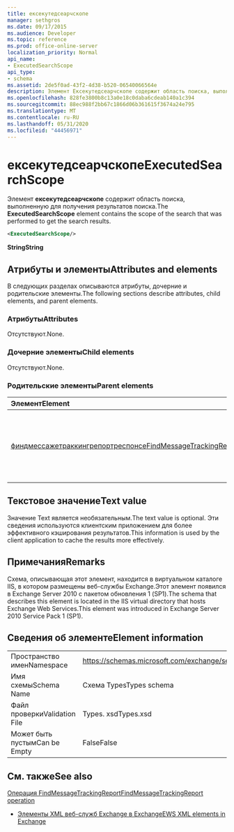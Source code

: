 ```yaml
---
title: ексекутедсеарчскопе
manager: sethgros
ms.date: 09/17/2015
ms.audience: Developer
ms.topic: reference
ms.prod: office-online-server
localization_priority: Normal
api_name:
- ExecutedSearchScope
api_type:
- schema
ms.assetid: 2de5f0ad-43f2-4d38-b520-06540066564e
description: Элемент Ексекутедсеарчскопе содержит область поиска, выполненную для получения результатов поиска.
ms.openlocfilehash: 828fe3800b8c13a0e18c0daba6cdeab140a1c394
ms.sourcegitcommit: 88ec988f2bb67c1866d06b361615f3674a24e795
ms.translationtype: MT
ms.contentlocale: ru-RU
ms.lasthandoff: 05/31/2020
ms.locfileid: "44456971"
---
```

# <a name="executedsearchscope"></a><span data-ttu-id="33f48-103">ексекутедсеарчскопе</span><span class="sxs-lookup"><span data-stu-id="33f48-103">ExecutedSearchScope</span></span>

<span data-ttu-id="33f48-104">Элемент **ексекутедсеарчскопе** содержит область поиска, выполненную для получения результатов поиска.</span><span class="sxs-lookup"><span data-stu-id="33f48-104">The **ExecutedSearchScope** element contains the scope of the search that was performed to get the search results.</span></span> 
  
```xml
<ExecutedSearchScope/>
```

 <span data-ttu-id="33f48-105">**String**</span><span class="sxs-lookup"><span data-stu-id="33f48-105">**String**</span></span>
## <a name="attributes-and-elements"></a><span data-ttu-id="33f48-106">Атрибуты и элементы</span><span class="sxs-lookup"><span data-stu-id="33f48-106">Attributes and elements</span></span>

<span data-ttu-id="33f48-107">В следующих разделах описываются атрибуты, дочерние и родительские элементы.</span><span class="sxs-lookup"><span data-stu-id="33f48-107">The following sections describe attributes, child elements, and parent elements.</span></span>
  
### <a name="attributes"></a><span data-ttu-id="33f48-108">Атрибуты</span><span class="sxs-lookup"><span data-stu-id="33f48-108">Attributes</span></span>

<span data-ttu-id="33f48-109">Отсутствуют.</span><span class="sxs-lookup"><span data-stu-id="33f48-109">None.</span></span>
  
### <a name="child-elements"></a><span data-ttu-id="33f48-110">Дочерние элементы</span><span class="sxs-lookup"><span data-stu-id="33f48-110">Child elements</span></span>

<span data-ttu-id="33f48-111">Отсутствуют.</span><span class="sxs-lookup"><span data-stu-id="33f48-111">None.</span></span>
  
### <a name="parent-elements"></a><span data-ttu-id="33f48-112">Родительские элементы</span><span class="sxs-lookup"><span data-stu-id="33f48-112">Parent elements</span></span>

|<span data-ttu-id="33f48-113">**Элемент**</span><span class="sxs-lookup"><span data-stu-id="33f48-113">**Element**</span></span>|<span data-ttu-id="33f48-114">**Описание**</span><span class="sxs-lookup"><span data-stu-id="33f48-114">**Description**</span></span>|
|:-----|:-----|
|[<span data-ttu-id="33f48-115">финдмессажетраккингрепортреспонсе</span><span class="sxs-lookup"><span data-stu-id="33f48-115">FindMessageTrackingReportResponse</span></span>](findmessagetrackingreportresponse.md) <br/> |<span data-ttu-id="33f48-116">Содержит состояние и результат одного запроса [операции FindMessageTrackingReport](findmessagetrackingreport-operation.md) .</span><span class="sxs-lookup"><span data-stu-id="33f48-116">Contains the status and result of a single [FindMessageTrackingReport operation](findmessagetrackingreport-operation.md) request.</span></span>  <br/> |
   
## <a name="text-value"></a><span data-ttu-id="33f48-117">Текстовое значение</span><span class="sxs-lookup"><span data-stu-id="33f48-117">Text value</span></span>

<span data-ttu-id="33f48-118">Значение Text является необязательным.</span><span class="sxs-lookup"><span data-stu-id="33f48-118">The text value is optional.</span></span> <span data-ttu-id="33f48-119">Эти сведения используются клиентским приложением для более эффективного кэширования результатов.</span><span class="sxs-lookup"><span data-stu-id="33f48-119">This information is used by the client application to cache the results more effectively.</span></span>
  
## <a name="remarks"></a><span data-ttu-id="33f48-120">Примечания</span><span class="sxs-lookup"><span data-stu-id="33f48-120">Remarks</span></span>

<span data-ttu-id="33f48-121">Схема, описывающая этот элемент, находится в виртуальном каталоге IIS, в котором размещены веб-службы Exchange.Этот элемент появился в Exchange Server 2010 с пакетом обновления 1 (SP1).</span><span class="sxs-lookup"><span data-stu-id="33f48-121">The schema that describes this element is located in the IIS virtual directory that hosts Exchange Web Services.This element was introduced in Exchange Server 2010 Service Pack 1 (SP1).</span></span>
  
## <a name="element-information"></a><span data-ttu-id="33f48-122">Сведения об элементе</span><span class="sxs-lookup"><span data-stu-id="33f48-122">Element information</span></span>

|||
|:-----|:-----|
|<span data-ttu-id="33f48-123">Пространство имен</span><span class="sxs-lookup"><span data-stu-id="33f48-123">Namespace</span></span>  <br/> |https://schemas.microsoft.com/exchange/services/2006/types  <br/> |
|<span data-ttu-id="33f48-124">Имя схемы</span><span class="sxs-lookup"><span data-stu-id="33f48-124">Schema Name</span></span>  <br/> |<span data-ttu-id="33f48-125">Схема Types</span><span class="sxs-lookup"><span data-stu-id="33f48-125">Types schema</span></span>  <br/> |
|<span data-ttu-id="33f48-126">Файл проверки</span><span class="sxs-lookup"><span data-stu-id="33f48-126">Validation File</span></span>  <br/> |<span data-ttu-id="33f48-127">Types. xsd</span><span class="sxs-lookup"><span data-stu-id="33f48-127">Types.xsd</span></span>  <br/> |
|<span data-ttu-id="33f48-128">Может быть пустым</span><span class="sxs-lookup"><span data-stu-id="33f48-128">Can be Empty</span></span>  <br/> |<span data-ttu-id="33f48-129">False</span><span class="sxs-lookup"><span data-stu-id="33f48-129">False</span></span>  <br/> |
   
## <a name="see-also"></a><span data-ttu-id="33f48-130">См. также</span><span class="sxs-lookup"><span data-stu-id="33f48-130">See also</span></span>



[<span data-ttu-id="33f48-131">Операция FindMessageTrackingReport</span><span class="sxs-lookup"><span data-stu-id="33f48-131">FindMessageTrackingReport operation</span></span>](findmessagetrackingreport-operation.md)


- [<span data-ttu-id="33f48-132">Элементы XML веб-служб Exchange в Exchange</span><span class="sxs-lookup"><span data-stu-id="33f48-132">EWS XML elements in Exchange</span></span>](ews-xml-elements-in-exchange.md)

